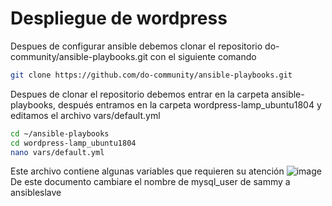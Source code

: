 # Despliegue de wordpress
Despues de configurar ansible  debemos clonar el repositorio do-community/ansible-playbooks.git con el siguiente comando

```bash
git clone https://github.com/do-community/ansible-playbooks.git
```
Despues de clonar el repositorio debemos entrar en la carpeta ansible-playbooks, después entramos  en la carpeta wordpress-lamp_ubuntu1804 y editamos el archivo vars/default.yml

```bash
cd ~/ansible-playbooks
cd wordpress-lamp_ubuntu1804
nano vars/default.yml
```
Este archivo contiene algunas variables que requieren su atención
![image](https://user-images.githubusercontent.com/91255763/222919439-92923216-73f1-4d45-80cc-cd4866848848.png)
De este documento cambiare el nombre de mysql_user de sammy a ansibleslave
